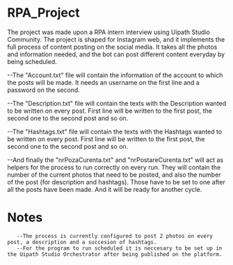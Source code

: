 # RPA_Project
  The project was made upon a RPA intern interview using Uipath Studio Community. The project is shaped for Instagram web, and it implements the full process of content posting on the social media. It takes all the photos and information needed, and the bot can post different content everyday by being scheduled.

--The "Account.txt" file will contain the information of the account to which the posts will be made. It needs an username on the first line and a password on the second.

--The "Description.txt" file will contain the texts with the Description wanted to be written on every post. First line will be written to the first post, the second one to the second post and so on.

--The "Hashtags.txt" file will contain the texts with the Hashtags wanted to be written on every post. First line will be written to the first post, the second one to the second post and so on.

--And finally the "nrPozaCurenta.txt" and "nrPostareCurenta.txt" will act as helpers for the process to run correctly on every run. They will contain the number of the current photos that need to be posted,
  and also the number of the post (for description and hashtags). Those have to be set to one after all the posts have been made. And it will be ready for another cycle.
  
# Notes
       --The process is currently configured to post 2 photos on every post, a description and a succesion of hashtags.
       --For the program to run scheduled it is neccesary to be set up in the Uipath Studio Orchestrator after being published on the platform.

